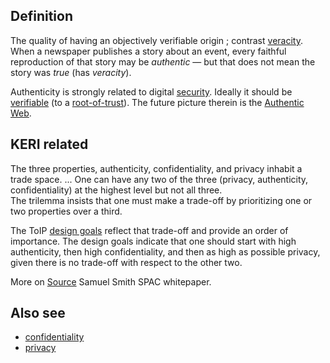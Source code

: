 ## Definition

The quality of having an objectively verifiable origin ; contrast [veracity](veracity). When a newspaper publishes a story about an event, every faithful reproduction of that story may be *authentic* &mdash; but that does not mean the story was *true* (has *veracity*).

Authenticity is strongly related to digital [security](security). Ideally it should be [verifiable](verifiable) (to a [root-of-trust](root-of-trust)). The future picture therein is the [Authentic Web](authentic-web).

## KERI related
The three properties, authenticity, confidentiality, and privacy inhabit a trade space. ...
One can have any two of the three (privacy, authenticity, confidentiality) at the highest level but not all three.  
The trilemma insists that one must make a trade-off by prioritizing one or two properties over a third.

The ToIP [design goals](https://github.com/trustoverip/TechArch/blob/main/spec.md#61-design-goals) reflect that trade-off and provide an order of importance. The design goals indicate that one should start with high authenticity, then high confidentiality, and then as high as possible privacy, given there is no trade-off with respect to the other two.

More on [Source](https://github.com/SmithSamuelM/Papers/blob/master/whitepapers/SPAC_Message.md) Samuel Smith SPAC whitepaper.

## Also see
- [confidentiality](confidentiality)
- [privacy](privacy)